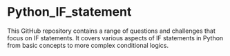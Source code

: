 # Python_IF_statement
This GitHub repository contains a range of questions and challenges that focus on IF statements. It covers various aspects of IF statements in Python from basic concepts to more complex conditional logics.
